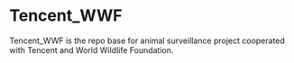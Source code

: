 # Tencent_WWF

Tencent_WWF is the repo base for animal surveillance project cooperated with Tencent and World Wildlife Foundation.
